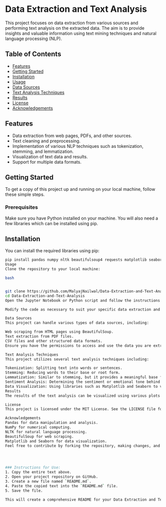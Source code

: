 # Data Extraction and Text Analysis

This project focuses on data extraction from various sources and performing text analysis on the extracted data. The aim is to provide insights and valuable information using text mining techniques and natural language processing (NLP).

## Table of Contents

- [Features](#features)
- [Getting Started](#getting-started)
- [Installation](#installation)
- [Usage](#usage)
- [Data Sources](#data-sources)
- [Text Analysis Techniques](#text-analysis-techniques)
- [Results](#results)
- [License](#license)
- [Acknowledgements](#acknowledgements)

## Features

- Data extraction from web pages, PDFs, and other sources.
- Text cleaning and preprocessing.
- Implementation of various NLP techniques such as tokenization, stemming, and lemmatization.
- Visualization of text data and results.
- Support for multiple data formats.

## Getting Started

To get a copy of this project up and running on your local machine, follow these simple steps.

### Prerequisites

Make sure you have Python installed on your machine. You will also need a few libraries which can be installed using pip.

## Installation

You can install the required libraries using pip:

```bash
pip install pandas numpy nltk beautifulsoup4 requests matplotlib seaborn
Usage
Clone the repository to your local machine:

bash


git clone https://github.com/MalyajNailwal/Data-Extraction-and-Text-Analysis.git
cd Data-Extraction-and-Text-Analysis
Open the Jupyter Notebook or Python script and follow the instructions within to run the analyses.

Modify the code as necessary to suit your specific data extraction and analysis needs.

Data Sources
This project can handle various types of data sources, including:

Web scraping from HTML pages using BeautifulSoup.
Text extraction from PDF files.
CSV files and other structured data formats.
Ensure you have the permissions to access and use the data you are extracting.

Text Analysis Techniques
This project utilizes several text analysis techniques including:

Tokenization: Splitting text into words or sentences.
Stemming: Reducing words to their base or root form.
Lemmatization: Similar to stemming, but it provides a meaningful base form.
Sentiment Analysis: Determining the sentiment or emotional tone behind a body of text.
Data Visualization: Using libraries such as Matplotlib and Seaborn to visualize results.
Results
The results of the text analysis can be visualized using various plots and charts. The specific outputs will depend on the data and analyses performed.

License
This project is licensed under the MIT License. See the LICENSE file for more details.

Acknowledgements
Pandas for data manipulation and analysis.
NumPy for numerical computing.
NLTK for natural language processing.
BeautifulSoup for web scraping.
Matplotlib and Seaborn for data visualization.
Feel free to contribute by forking the repository, making changes, and submitting a pull request!




### Instructions for Use:
1. Copy the entire text above.
2. Open your project repository on GitHub.
3. Create a new file named `README.md`.
4. Paste the copied text into the `README.md` file.
5. Save the file.

This will create a comprehensive README for your Data Extraction and Text Analysis project!






